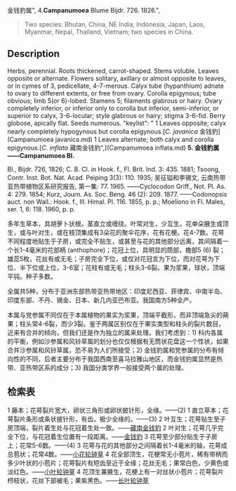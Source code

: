 金钱豹属",
4.**Campanumoea** Blume Bijdr. 726. 1826.",

> Two species: Bhutan, China, NE India, Indonesia, Japan, Laos, Myanmar, Nepal, Thailand, Vietnam; two species in China.

## Description
Herbs, perennial. Roots thickened, carrot-shaped. Stems voluble. Leaves opposite or alternate. Flowers solitary, axillary or almost opposite to leaves, or in cymes of 3, pedicellate, 4-7-merous. Calyx tube (hypanthium) adnate to ovary to different extents, or free from ovary. Corolla epigynous; tube obvious; limb 5(or 6)-lobed. Stamens 5; filaments glabrous or hairy. Ovary completely inferior, or inferior only to corolla but inferior, semi-inferior, or superior to calyx, 3-6-locular; style glabrous or hairy; stigma 3-6-fid. Berry globose, apically flat. Seeds numerous.
  "keylist": "
1 Leaves opposite; calyx nearly completely hypogynous but corolla epigynous.[*C. javanica* 金钱豹](Campanumoea javanica.md)
1 Leaves alternate; both calyx and corolla epigynous.[*C. inflata* 藏南金钱豹",](Campanumoea inflata.md)
**5. 金钱豹属——Campanumoea Bl.**

Bl., Bijdr. 726, 1826; C. B. Cl. in Hook. f., Fl. Brit. Ind. 3: 435. 1881; Tsoong, Contr. Inst. Bot. Nat. Acad. Peiping 3(3): 110. 1935; 吴征镒和李锡文, 云南热带亚热带植物区系研究报告, 第一集: 77. 1965. ——Cyclocodon Griff., Not. Pl. As. 4: 279. 1854; Kurz, Journ. As. Soc. Beng. 46 (2): 209. 1877. ——Codonopsis auct. non Wall.: Hook. f., Ill. Himal. Pl. 116. 1855, p. p.; Moeliono in Fl. Males, ser. 1, 6: 118. 1960, p. p.

多年生草本，具胡萝卜状根。茎直立或缠绕。叶常对生，少互生。花单朵腋生或顶生，或与叶对生，或在枝顶集成有3朵花的聚伞花序，花有花梗。花4-7数。花萼不同程度地贴生于子房，或完全不贴生，或甚至与花的其他部分远离，其间隔着一个长1-4毫米的花部柄 (anthophore)；花冠上位，具明显的筒部，檐部5 (6) 裂；雄蕊5枚，花丝有或无毛；子房完全下位，或仅对花冠言为下位，而对花萼为下位、半下位或上位，3-6室；花柱有或无毛；柱头3-6裂。果为浆果，球状，顶端平钝。种子多数。

全属共5种，分布于亚洲东部热带亚热带地区：印度尼西亚、菲律宾、中南半岛、印度东部、不丹、锡金、日本、新几内亚巴布亚。我国南方5种全产。

本属与党参属不同仅在于本属植物的果实为浆果，顶端平截形，而非顶端急尖的蒴果；柱头常4-6裂，而少3裂。鉴于两属区别仅在于果实类型和柱头的裂片数目，近来有合并的倾向，但我们还是作为独立的属来处理。我们考虑到：1) 科内各属的平衡，例如沙参属和风铃草属的划分也仅仅根据有无筒状花盘这一个性状，如果合并沙参属和风铃草属，恐不易为人们所接受；2) 金钱豹属和党参属的分布有倾向性的不同，后者主要分布于我国西南至喜马拉雅山地区，而金钱豹属显然是热带、亚热带区系的成分；3) 我国分类学界一般接受两个属的处理。

## 检索表

1 藤本；花萼裂片宽大，卵状三角形或卵状披针形，全缘。——(2)
1 直立草本；花萼裂片条形或条状披针形，有齿，极少全缘的。——(3)
2 叶互生；花萼贴生至子房顶端，裂片着生处与花冠着生处一致。——[藏南金钱豹](Campanumoea%20inflata.md)
2 叶对生；花萼几乎完全下位，与花冠着生位置有一段距离。——[金钱豹](Campanumoea%20javanica.md)
3 花萼至少部分贴生于子房上；花常5-6数。——(4)
3 花萼与花的其他部分之间隔着长1-4毫米的轴，花萼成总苞状；花常4数。——[小花轮钟草](Campanumoea%20parviflora.md)
4 花全部顶生，花梗常无小苞片，稀有带柄而多少叶状的小苞片；花萼裂片有短齿至近于全缘；花丝无毛；果常白色，少黄色或淡红色。——[小叶轮钟草](Campanumoea%20celebica.md)
4 花顶生兼腋生，花梗上有一对丝状小苞片；花萼裂片栉枝状，花丝下部被毛；果紫黑色。——[长叶轮钟草](Campanumoea%20lancifolia.md)
